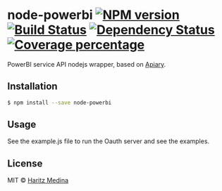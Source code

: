 # node-powerbi [![NPM version][npm-image]][npm-url] [![Build Status][travis-image]][travis-url] [![Dependency Status][daviddm-image]][daviddm-url] [![Coverage percentage][coveralls-image]][coveralls-url]
> 

PowerBI service API nodejs wrapper, based on [Apiary](http://docs.powerbi.apiary.io]).

## Installation

```sh
$ npm install --save node-powerbi
```

## Usage

See the example.js file to run the Oauth server and see the examples.

## License

MIT © [Haritz Medina](https://haritzmedina.com)


[npm-image]: https://badge.fury.io/js/node-powerbi.svg
[npm-url]: https://npmjs.org/package/node-powerbi
[travis-image]: https://travis-ci.org/haritzmedina/node-powerbi.svg?branch=master
[travis-url]: https://travis-ci.org/haritzmedina/node-powerbi
[daviddm-image]: https://david-dm.org/haritzmedina/node-powerbi.svg?theme=shields.io
[daviddm-url]: https://david-dm.org/haritzmedina/node-powerbi
[coveralls-image]: https://coveralls.io/repos/haritzmedina/node-powerbi/badge.svg
[coveralls-url]: https://coveralls.io/r/haritzmedina/node-powerbi
